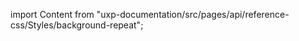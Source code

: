 
import Content from "uxp-documentation/src/pages/api/reference-css/Styles/background-repeat";

<Content query="product=photoshop"/>
